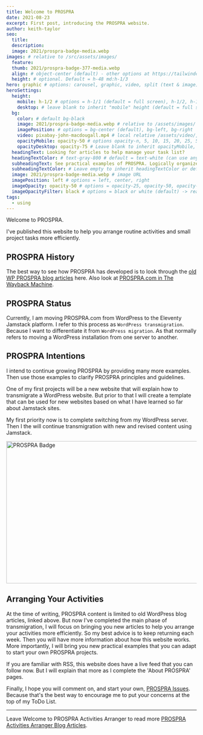 ```yaml
---
title: Welcome to PROSPRA
date: 2021-08-23
excerpt: First post, introducing the PROSPRA website.
author: keith-taylor
seo:
  title:
  description:
  image: 2021/prospra-badge-media.webp
images: # relative to /src/assets/images/
  feature:
  thumb: 2021/prospra-badge-377-media.webp
  align: # object-center (default) - other options at https://tailwindcss.com/docs/object-position
  height: # optional. Default = h-48 md:h-1/3
hero: graphic # options: carousel, graphic, video, split (text & image)
heroSettings:
  height:
    mobile: h-1/2 # options = h-1/1 (default = full screen), h-1/2, h-1/3, h-3/4, h-9/10, h-48 (12rem, 192px), h-56 (14rem, 224px), h-64 (16rem, 256px)
    desktop: # leave blank to inherit "mobile" height (default = full screen)
  bg:
    color: # default bg-black
    image: 2021/prospra-badge-media.webp # relative to /assets/images/
    imagePosition: # options = bg-center (default), bg-left, bg-right
    video: pixabay-john-macdougall.mp4 # local relative /assets/video/, or full https://... if remote?
    opacityMobile: opacity-50 # options opacity-n, 5, 10, 15, 20, 25, 50, 75, 100 (default)
    opacityDesktop: opacity-75 # Leave blank to inherit opacityMobile, use same options as opacityMobile
  headingText: Looking for articles to help manage your task list?
  headingTextColor: # text-gray-800 # default = text-white (can use any TailwindCSS text-[color]-[xxx])
  subheadingText: See practical examples of PROSPRA. Logically organize activities to reach better goals.
  subheadingTextColor: # Leave empty to inherit headingTextColor or default (text-white) or use any text-[color]-[xxx]
  image: 2021/prospra-badge-media.webp # image URL
  imagePosition: left # options = left, center, right
  imageOpacity: opacity-50 # options = opacity-25, opacity-50, opacity-75, opacity-100 (default)
  imageOpacityFilter: black # options = black or white (default) -> really depends on your background image
tags:
  - using
---
```


Welcome to PROSPRA.

I've published this website to help you arrange routine activities and small project tasks more efficiently.

<h2 id="history">PROSPRA History</h2>

The best way to see how PROSPRA has developed is to look through the <a href="/prospra-wp-2020">old WP PROSPRA blog articles</a> here. Also look at <a href="https://web.archive.org/web/20130616012046/http://prospra.com/">PROSPRA.com in The Wayback Machine</a>.

<h2 id="status">PROSPRA Status</h2>

Currently, I am moving PROSPRA.com from WordPress to the Eleventy Jamstack platform. I refer to this process as `WordPress transmigration`. Because I want to differentiate it from `WordPress migration`. As that normally refers to moving a WordPress installation from one server to another.

<h2 id="intent">PROSPRA Intentions</h2>

I intend to continue growing PROSPRA by providing many more examples. Then use those examples to clarify PROSPRA principles and guidelines.

One of my first projects will be a new website that will explain how to transmigrate a WordPress website. But prior to that I will create a template that can be used for new websites based on what I have learned so far about Jamstack sites.

My first priority now is to complete switching from my WordPress server. Then I the will continue transmigration with new and revised content using Jamstack.

<img src="/assets/images/2021/prospra-badge-media.webp" alt="PROSPRA Badge"  width="610" height="377">
<h2 id="next">Arranging Your Activities</h2>

At the time of writing, PROSPRA content is limited to old WordPress blog articles, linked above. But now I've completed the main phase of transmigration, I will focus on bringing you new articles to help you arrange your activities more efficiently. So my best advice is to keep returning each week. Then you will have more information about how this website works. More importantly, I will bring you new practical examples that you can adapt to start your own PROSPRA projects.

If you are familiar with RSS, this website does have a live feed that you can follow now. But I will explain that more as I complete the 'About PROSPRA' pages.

Finally, I hope you will comment on, and start your own, <a href="https://github.com/kct2020/prospra-11ty-11ta/issues">PROSPRA Issues</a>. Because that's the best way to encourage me to put your concerns at the top of my ToDo List.

<hr />

Leave Welcome to PROSPRA Activities Arranger to read more <a href="/prospra-blog">PROSPRA Activities Arranger Blog Articles</a>.
